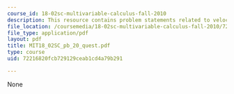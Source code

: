 ```yaml
---
course_id: 18-02sc-multivariable-calculus-fall-2010
description: This resource contains problem statements related to velocity and acceleration.
file_location: /coursemedia/18-02sc-multivariable-calculus-fall-2010/72216820fcb729129ceab1cd4a79b291_MIT18_02SC_pb_20_quest.pdf
file_type: application/pdf
layout: pdf
title: MIT18_02SC_pb_20_quest.pdf
type: course
uid: 72216820fcb729129ceab1cd4a79b291

---
```

None